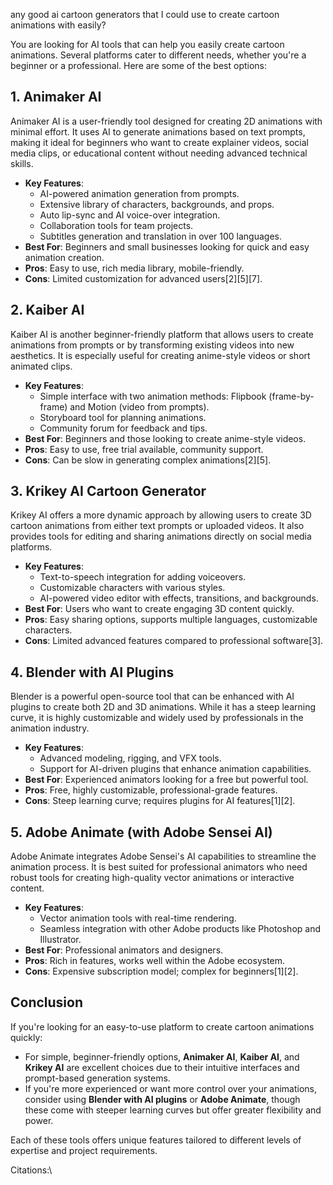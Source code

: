 any good ai cartoon generators that I could use to create cartoon animations with easily?

You are looking for AI tools that can help you easily create cartoon animations. Several platforms cater to different needs, whether you're a beginner or a professional. Here are some of the best options:

## 1. Animaker AI

Animaker AI is a user-friendly tool designed for creating 2D animations with minimal effort. It uses AI to generate animations based on text prompts, making it ideal for beginners who want to create explainer videos, social media clips, or educational content without needing advanced technical skills.

- **Key Features**:
  - AI-powered animation generation from prompts.
  - Extensive library of characters, backgrounds, and props.
  - Auto lip-sync and AI voice-over integration.
  - Collaboration tools for team projects.
  - Subtitles generation and translation in over 100 languages.
- **Best For**: Beginners and small businesses looking for quick and easy animation creation.
- **Pros**: Easy to use, rich media library, mobile-friendly.
- **Cons**: Limited customization for advanced users\[2]\[5]\[7].

## 2. Kaiber AI

Kaiber AI is another beginner-friendly platform that allows users to create animations from prompts or by transforming existing videos into new aesthetics. It is especially useful for creating anime-style videos or short animated clips.

- **Key Features**:
  - Simple interface with two animation methods: Flipbook (frame-by-frame) and Motion (video from prompts).
  - Storyboard tool for planning animations.
  - Community forum for feedback and tips.
- **Best For**: Beginners and those looking to create anime-style videos.
- **Pros**: Easy to use, free trial available, community support.
- **Cons**: Can be slow in generating complex animations\[2]\[5].

## 3. Krikey AI Cartoon Generator

Krikey AI offers a more dynamic approach by allowing users to create 3D cartoon animations from either text prompts or uploaded videos. It also provides tools for editing and sharing animations directly on social media platforms.

- **Key Features**:
  - Text-to-speech integration for adding voiceovers.
  - Customizable characters with various styles.
  - AI-powered video editor with effects, transitions, and backgrounds.
- **Best For**: Users who want to create engaging 3D content quickly.
- **Pros**: Easy sharing options, supports multiple languages, customizable characters.
- **Cons**: Limited advanced features compared to professional software\[3].

## 4. Blender with AI Plugins

Blender is a powerful open-source tool that can be enhanced with AI plugins to create both 2D and 3D animations. While it has a steep learning curve, it is highly customizable and widely used by professionals in the animation industry.

- **Key Features**:
  - Advanced modeling, rigging, and VFX tools.
  - Support for AI-driven plugins that enhance animation capabilities.
- **Best For**: Experienced animators looking for a free but powerful tool.
- **Pros**: Free, highly customizable, professional-grade features.
- **Cons**: Steep learning curve; requires plugins for AI features\[1]\[2].

## 5. Adobe Animate (with Adobe Sensei AI)

Adobe Animate integrates Adobe Sensei's AI capabilities to streamline the animation process. It is best suited for professional animators who need robust tools for creating high-quality vector animations or interactive content.

- **Key Features**:
  - Vector animation tools with real-time rendering.
  - Seamless integration with other Adobe products like Photoshop and Illustrator.
- **Best For**: Professional animators and designers.
- **Pros**: Rich in features, works well within the Adobe ecosystem.
- **Cons**: Expensive subscription model; complex for beginners\[1]\[2].

## Conclusion

If you're looking for an easy-to-use platform to create cartoon animations quickly:

- For simple, beginner-friendly options, **Animaker AI**, **Kaiber AI**, and **Krikey AI** are excellent choices due to their intuitive interfaces and prompt-based generation systems.
- If you're more experienced or want more control over your animations, consider using **Blender with AI plugins** or **Adobe Animate**, though these come with steeper learning curves but offer greater flexibility and power.

Each of these tools offers unique features tailored to different levels of expertise and project requirements.

Citations:\

